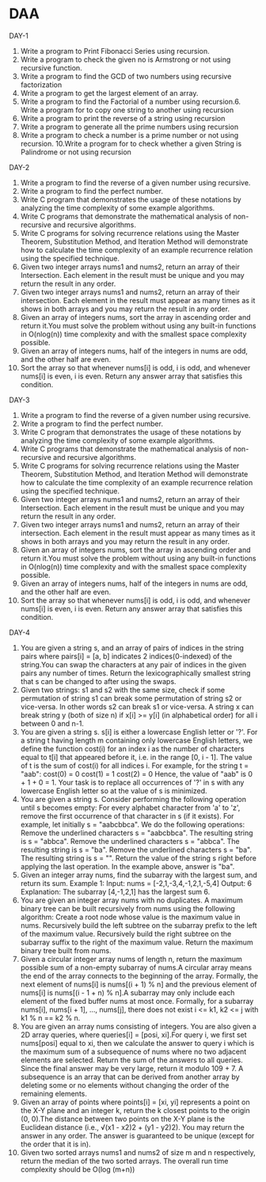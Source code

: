 # DAA

DAY-1
1.	Write a program to Print Fibonacci Series using recursion.
2.	Write a program to check the given no is Armstrong or not using recursive function.
3.	Write a program to find the GCD of two numbers using recursive factorization
4.	Write a program to get the largest element of an array.
5.	Write a program to find the Factorial of a number using recursion.6. Write a program for to copy one string to another  using recursion
7. Write a program   to print the reverse of a string using recursion
8. Write a program   to generate all the prime numbers using recursion
9. Write a program to check a number is a prime number or not using recursion.
10.Write a program for to check whether a given String is Palindrome or  not using recursion

DAY-2
1. Write a program to find the reverse of a given number using recursive.
2. Write a program to find the perfect number. 
3. Write C program that demonstrates the usage of these notations by analyzing the time complexity of some example algorithms.
4. Write C programs that demonstrate the mathematical analysis of non-recursive and recursive algorithms.
5. Write C programs for solving recurrence relations using the Master Theorem, Substitution Method, and Iteration Method will demonstrate how to calculate the time complexity of an example recurrence relation using the specified technique.
6. Given two integer arrays nums1 and nums2, return an array of their Intersection. Each element in the result must be unique and you may return the result in any order.
7. Given two integer arrays nums1 and nums2, return an array of their intersection. Each element in the result must appear as many times as it shows in both arrays and you may return the result in any order.
8. Given an array of integers nums, sort the array in ascending order and return it.You must solve the problem without using any built-in functions in O(nlog(n)) time complexity and with the smallest space complexity possible.
9. Given an array of integers nums, half of the integers in nums are odd, and the other half are even.
10. Sort the array so that whenever nums[i] is odd, i is odd, and whenever nums[i] is even, i is even. Return any answer array that satisfies this condition.

DAY-3
1. Write a program to find the reverse of a given number using recursive.
2. Write a program to find the perfect number. 
3. Write C program that demonstrates the usage of these notations by analyzing the time complexity of some example algorithms.
4. Write C programs that demonstrate the mathematical analysis of non-recursive and recursive algorithms.
5. Write C programs for solving recurrence relations using the Master Theorem, Substitution Method, and Iteration Method will demonstrate how to calculate the time complexity of an example recurrence relation using the specified technique.
6. Given two integer arrays nums1 and nums2, return an array of their Intersection. Each element in the result must be unique and you may return the result in any order.
7. Given two integer arrays nums1 and nums2, return an array of their intersection. Each element in the result must appear as many times as it shows in both arrays and you may return the result in any order.
8. Given an array of integers nums, sort the array in ascending order and return it.You must solve the problem without using any built-in functions in O(nlog(n)) time complexity and with the smallest space complexity possible.
9. Given an array of integers nums, half of the integers in nums are odd, and the other half are even.
10. Sort the array so that whenever nums[i] is odd, i is odd, and whenever nums[i] is even, i is even. Return any answer array that satisfies this condition.

DAY-4
1.	You are given a string s, and an array of pairs of indices in the string pairs where pairs[i] = [a, b] indicates 2 indices(0-indexed) of the string.You can swap the characters at any pair of indices in the given pairs any number of times. Return the lexicographically smallest string that s can be changed to after using the swaps.
2.	Given two strings: s1 and s2 with the same size, check if some permutation of string s1 can break some permutation of string s2 or vice-versa. In other words s2 can break s1 or vice-versa. A string x can break string y (both of size n) if x[i] >= y[i] (in alphabetical order) for all i between 0 and n-1.
3.	You are given a string s. s[i] is either a lowercase English letter or '?'. For a string t having length m containing only lowercase English letters, we define the function cost(i) for an index i as the number of characters equal to t[i] that appeared before it, i.e. in the range [0, i - 1]. The value of t is the sum of cost(i) for all indices i. For example, for the string t = "aab":
cost(0) = 0
cost(1) = 1
cost(2) = 0
Hence, the value of "aab" is 0 + 1 + 0 = 1. Your task is to replace all occurrences of '?' in s with any lowercase English letter so at the value of s is minimized.
4.	You are given a string s. Consider performing the following operation until s becomes empty: For every alphabet character from 'a' to 'z', remove the first occurrence of that character in s (if it exists). For example, let initially s = "aabcbbca". We do the following operations: Remove the underlined characters s = "aabcbbca". The resulting string is s = "abbca". Remove the underlined characters s = "abbca". The resulting string is s = "ba". Remove the underlined characters s = "ba". The resulting string is s = "". Return the value of the string s right before applying the last operation. In the example above, answer is "ba".
5.	Given an integer array nums, find the  subarray with the largest sum, and return its sum.
Example 1:
Input: nums = [-2,1,-3,4,-1,2,1,-5,4]
Output: 6
Explanation: The subarray [4,-1,2,1] has the largest sum 6.
6.	You are given an integer array nums with no duplicates. A maximum binary tree can be built recursively from nums using the following algorithm: Create a root node whose value is the maximum value in nums. Recursively build the left subtree on the subarray prefix to the left of the maximum value. Recursively build the right subtree on the subarray suffix to the right of the maximum value. Return the maximum binary tree built from nums.
7.	Given a circular integer array nums of length n, return the maximum possible sum of a non-empty subarray of nums.A circular array means the end of the array connects to the beginning of the array. Formally, the next element of nums[i] is nums[(i + 1) % n] and the previous element of nums[i] is nums[(i - 1 + n) % n].A subarray may only include each element of the fixed buffer nums at most once. Formally, for a subarray nums[i], nums[i + 1], ..., nums[j], there does not exist i <= k1, k2 <= j with k1 % n == k2 % n.
8.	You are given an array nums consisting of integers. You are also given a 2D array queries, where queries[i] = [posi, xi].For query i, we first set nums[posi] equal to xi, then we calculate the answer to query i which is the maximum sum of a subsequence of nums where no two adjacent elements are selected. Return the sum of the answers to all queries. Since the final answer may be very large, return it modulo 109 + 7. A subsequence is an array that can be derived from another array by deleting some or no elements without changing the order of the remaining elements.
9. Given an array of points where points[i] = [xi, yi] represents a point on the X-Y plane and an integer k, return the k closest points to the origin (0, 0).The distance between two points on the X-Y plane is the Euclidean distance (i.e., √(x1 - x2)2 + (y1 - y2)2). You may return the answer in any order. The answer is guaranteed to be unique (except for the order that it is in).
10. Given two sorted arrays nums1 and nums2 of size m and n respectively, return the median of the two sorted arrays. The overall run time complexity should be O(log (m+n))

   
